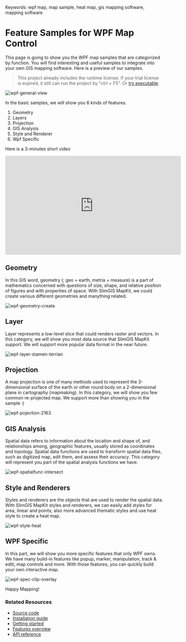 Keywords: wpf map, map sample, heat map, gis mapping software, mapping software

# Feature Samples for WPF Map Control

<desc>This page is going to show you the WPF map samples that are categorized by function. You will find interesting and useful samples to integrate into your own GIS mapping software.</desc> Here is a preview of our samples.

> This project already includes the runtime license. If your trial license is expired, it still can run the project by "ctrl + F5". Or [try executable](https://github.com/SlimGIS/FeatureSamplesForWPF/releases). 

![wpf-general-view](https://raw.githubusercontent.com/SlimGIS/FeatureSamplesForWPF/master/Screenshots/wpf-general-view.PNG)

In the basic samples, we will show you 6 kinds of features.

1. Geometry
2. Layers
3. Projection
4. GIS Analysis
5. Style and Renderer
6. Wpf Specific

Here is a 3-minutes short video 
<iframe width="560" height="315" src="https://www.youtube.com/embed/MdiLK8vmUuE" frameborder="0" allowfullscreen></iframe>

## Geometry
In this GIS word, geometry (; geo = earth, metria = measure) is a part of mathematics concerned with questions of size, shape, and relative position of figures and with properties of space. With SlimGIS MapKit, we could create various different geometries and manything related.

![wpf-geometry-create](https://raw.githubusercontent.com/SlimGIS/FeatureSamplesForWPF/master/Screenshots/wpf-geometry-create.PNG)

## Layer
Layer represents a low-level slice that could renders raster and vectors. In this category, we will show you most data source that SlimGIS MapKit support. We will support more popular data format in the near future.

![wpf-layer-stamen-terrian](https://raw.githubusercontent.com/SlimGIS/FeatureSamplesForWPF/master/Screenshots/wpf-layer-stamen-terrian.PNG)

## Projection
A map projection is one of many methods used to represent the 3-dimensional surface of the earth or other round body on a 2-dimensional plane in cartography (mapmaking). In this category, we will show you few common re-projected map. We support more than showing you in the sample :)

![wpf-pojection-2163](https://raw.githubusercontent.com/SlimGIS/FeatureSamplesForWPF/master/Screenshots/wpf-pojection-2163.PNG)

## GIS Analysis
Spatial data refers to information about the location and shape of, and relationships among, geographic features, usually stored as coordinates and topology. Spatial data functions are used to transform spatial data files, such as digitized map, edit them, and assess their accuracy. This category will represent you part of the spatial analysis functions we have.

![wpf-spatialfunc-intersect](https://raw.githubusercontent.com/SlimGIS/FeatureSamplesForWPF/master/Screenshots/wpf-spatialfunc-intersect.PNG)

## Style and Renderers
Styles and renderers are the objects that are used to render the spatial data. With SlimGIS MapKit styles and renderers, we can easily add styles for area, linear and points; also more advanced thematic styles and use heat style to create a heat map.

![wpf-style-heat](https://raw.githubusercontent.com/SlimGIS/FeatureSamplesForWPF/master/Screenshots/wpf-style-heat.PNG)

## WPF Specific
In this part, we will show you more specific features that only WPF owns. We have many build-in features like popup, marker, manipulation, track & editi, map controls and more. With those features, you can quickly build your own interactive map.

![wpf-spec-clip-overlay](https://raw.githubusercontent.com/SlimGIS/FeatureSamplesForWPF/master/Screenshots/wpf-spec-clip-overlay.PNG)

Happy Mapping!

### Related Resources

- [Source code](https://github.com/SlimGIS/QuickstartSampleForWPF)
- [Installation guide](http://www.slimgis.com/documents/installation)
- [Getting started](https://www.slimgis.com/documents/getting-started-wpf)
- [Features overview](https://www.slimgis.com/documents/features-overview-wpf)
- [API reference](https://www.slimgis.com/documents/api-ref-wpf)

